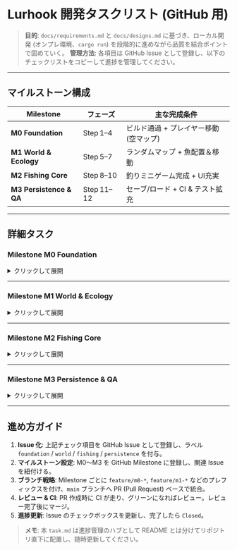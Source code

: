 # Lurhook 開発タスクリスト (GitHub 用)

> **目的**: `docs/requirements.md` と `docs/designs.md` に基づき、ローカル開発 (オンプレ環境、`cargo run`) を段階的に進めながら品質を結合ポイントで固めていく。
> **管理方法**: 各項目は GitHub Issue として登録し、以下のチェックリストをコピーして進捗を管理してください。

---

## マイルストーン構成

| Milestone               | フェーズ       | 主な完成条件                 |
| ----------------------- | ---------- | ---------------------- |
| **M0 Foundation**       | Step 1–4   | ビルド通過 + プレイヤー移動 (空マップ) |
| **M1 World & Ecology**  | Step 5–7   | ランダムマップ + 魚配置＆移動       |
| **M2 Fishing Core**     | Step 8–10  | 釣りミニゲーム完成 + UI充実       |
| **M3 Persistence & QA** | Step 11–12 | セーブ/ロード + CI & テスト拡充   |

---

## 詳細タスク

### Milestone **M0 Foundation**

<details>
<summary>クリックして展開</summary>

#### Step 1 — 環境セットアップ & CI 基盤

* [x] Rust 1.78+ のインストール (`rustup`)
* [x] リポジトリをクローンし、`cargo run` が "Welcome to Lurhook!" を表示することを確認
* [x] `.github/workflows/ci.yml` を作成し、Ubuntu 最新版で以下を実行

  * `cargo clippy -- -D warnings`
  * `cargo test --all --offline`
* [x] CI パイプラインがグリーンになることを確認

#### Step 2 — インターフェース定義 & スタブ実装

* [x] 各クレートの公開 API を明文化 (mapgen / ecology / fishing / ui / data)
* [x] スタブ関数・構造体を実装し、ドキュメントコメントを付与
* [x] `game-core::run()` でスタブを順に呼び出し、ビルドが通ることを確認

#### Step 3 — 基本 UI ループ統合

* [x] `bracket-lib` 依存を追加
* [x] `LurhookGame` 構造体で `GameState` を実装
* [x] 画面にプレースホルダ文字 (タイトル or `@`) を描画
* [x] ウィンドウの作成・終了が正常なことを確認

#### Step 4 — プレイヤー移動 & 入力ハンドリング

* [x] h/j/k/l & 矢印キーで 8 方向移動を実装
* [x] 画面端で移動を抑制する境界チェック
* [x] 移動ロジックのユニットテスト

</details>

---

### Milestone **M1 World & Ecology**

<details>
<summary>クリックして展開</summary>

#### Step 5 — マップ生成 (Mapgen)

* [x] `Map` 構造体と `TileKind` 列挙型を設計
* [x] `mapgen::generate(seed)` を BSP + パーリンノイズ (プレースホルダ可) で実装
* [x] 生成マップを UI へ描画
* [x] 固定シードのスナップショットテストを追加

#### Step 6 — 魚スポーン (Ecology)

* [x] `Fish` 構造体 & 種別列挙を定義
* [x] `ecology::spawn_fish(&mut Map)` で水タイルへ魚を配置
* [x] 魚シンボルを描画し、位置が妥当かテスト

#### Step 7 — 魚 AI & ターン処理

* [x] `ecology::update_fish` でランダム移動 AI を実装
* [x] ゲームループへ統合 (入力→AI→描画)
* [x] 境界・水域判定のユニットテスト

</details>

---

### Milestone **M2 Fishing Core**

<details>
<summary>クリックして展開</summary>

#### Step 8 — 基本釣りフロー

* [x] `c` キーでキャスト → 釣りモード遷移
* [x] 待機ターン後、固定確率でバイト判定
* [x] 成功時: 魚をインベントリへ、失敗時: ログに逃亡メッセージ

#### Step 9 — テンションバー・ミニゲーム

* [x] `TensionMeter` 構造体とテンション計算ロジック
* [x] テンションバー UI を釣りモード時に描画
* [x] 成功/失敗判定とユニットテスト (テンション計算)

#### Step 10 — UI パネル & ログ強化

* [x] ログウィンドウ (最大 8 行, PgUp/PgDn でスクロール)
* [x] ステータスパネル (HP, Line, Depth, Time)
* [x] 標準レイアウト/釣りレイアウトの切替

</details>

---

### Milestone **M3 Persistence & QA**

<details>
<summary>クリックして展開</summary>

#### Step 11 — データロード & セーブ

* [x] `assets/fish.json` を Serde で読み込み、魚種リスト生成
* [x] 魚強度などゲームロジックをデータ駆動化
* [x] ゲーム状態を RON 形式で保存 (`save_<datetime>.ron`)
* [x] エラー時ハンドリングとロード機能 (任意)

#### Step 12 — テスト拡充 & CI 強化

* [ ] 各クレートでユニットテストを追加し、80%+ カバレッジ
* [ ] ゴールデンマスター & スナップショットテスト導入
* [x] スナップショットテストの改行差異を吸収しクロスプラットフォーム化
* [ ] GitHub Actions を Linux/Windows/macOS + WASM マトリクスに拡張
* [ ] `cargo clippy -- -D warnings` を CI に組み込み、パフォーマンス回帰テスト(任意)

</details>

---

## 進め方ガイド

1. **Issue 化**: 上記チェック項目を GitHub Issue として登録し、ラベル `foundation` / `world` / `fishing` / `persistence` を付与。
2. **マイルストーン設定**: M0～M3 を GitHub Milestone に登録し、関連 Issue を紐付ける。
3. **ブランチ戦略**: Milestone ごとに `feature/m0-*`, `feature/m1-*` などのプレフィックスを付け、`main` ブランチへ PR (Pull Request) ベースで統合。
4. **レビュー & CI**: PR 作成時に CI が走り、グリーンになればレビュー。レビュー完了後にマージ。
5. **進捗更新**: Issue のチェックボックスを更新し、完了したら `Closed`。

> **メモ**: 本 `task.md` は進捗管理のハブとして README とは分けてリポジトリ直下に配置し、随時更新してください。

